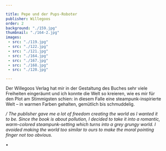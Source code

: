 ```yaml
---

title: Pepe und der Pups-Roboter
publisher: Willegoos
order: 2
background: "./159.jpg"
thumbnail: "./164-2.jpg"
images:
 - src: "./119.jpg"
 - src: "./122.jpg"
 - src: "./121.jpg"
 - src: "./164.jpg"
 - src: "./167.jpg"
 - src: "./168.jpg"
 - src: "./120.jpg"

---
```


Der Willegoos Verlag hat mir in der Gestaltung des Buches sehr viele Freiheiten eingeräumt und ich konnte die Welt so kreieren, wie es mir für den Plot am Stimmigsten schien: in diesem Falle eine steampunk-inspirierte Welt – in warmen Farben gehalten, gemütlich bis schmuddelig.

*/ The publisher gave me a lot of freedom creating the world as I wanted it to be. Since the book is about pollution, I decided to take it into a romantic, warm-colored steampunk-setting which turns into a grey grungy world. I avoided making the world too similar to ours to make the moral pointing finger not too obvious.*

• 